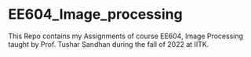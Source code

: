 # EE604_Image_processing
This Repo contains my Assignments of course EE604, Image Processing taught by Prof. Tushar Sandhan during the fall of 2022 at IITK.

